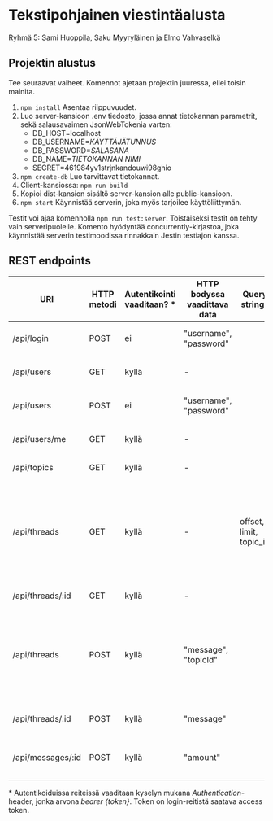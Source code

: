 # Tekstipohjainen viestintäalusta

Ryhmä 5: Sami Huoppila, Saku Myyryläinen ja Elmo Vahvaselkä

## Projektin alustus

Tee seuraavat vaiheet. Komennot ajetaan projektin juuressa, ellei toisin mainita.

1. `npm install` Asentaa riippuvuudet.
2. Luo server-kansioon .env tiedosto, jossa annat tietokannan parametrit, sekä salausavaimen JsonWebTokenia varten:
	- DB_HOST=localhost
	- DB_USERNAME=*KÄYTTÄJÄTUNNUS*
	- DB_PASSWORD=*SALASANA*
	- DB_NAME=*TIETOKANNAN NIMI*
	- SECRET=461984yv1strjnkandouwi98ghio
3. `npm create-db` Luo tarvittavat tietokannat.
4. Client-kansiossa: `npm run build`
5. Kopioi dist-kansion sisältö server-kansion alle public-kansioon.
6. `npm start` Käynnistää serverin, joka myös tarjoilee käyttöliittymän.

Testit voi ajaa komennolla `npm run test:server`. Toistaiseksi testit on tehty vain serveripuolelle. Komento hyödyntää concurrently-kirjastoa, joka käynnistää serverin testimoodissa rinnakkain Jestin testiajon kanssa.

## REST endpoints

| URI               | HTTP metodi | Autentikointi vaaditaan? * | HTTP bodyssa vaadittava data | Query strings   | Palauttaa…                                                                                                                                              |
|-------------------|-------------|--------------------------|------------------------------|-----------------|---------------------------------------------------------------------------------------------------------------------------------------------------------|
| /api/login        | POST        | ei                       | "username", "password"       |                 | sisään kirjautuvan käyttäjän access tokenin.                                                                                                            |
| /api/users        | GET         | kyllä                    | -                            |                 | listan kaikista käyttäjistä ja heidän scorensa.                                                                                                         |
| /api/users        | POST        | ei                       | "username", "password"       |                 | luodun käyttäjätunnuksen tiedot.                                                                                                                        |
| /api/users/me     | GET         | kyllä                    | -                            |                 | sisään kirjautuneen käyttäjän tiedot viestiketjuineen.                                                                                                  |
| /api/topics       | GET         | kyllä                    | -                            |                 | listauksen kaikista aihealueista.                                                                                                                       |
| /api/threads      | GET         | kyllä                    | -                            | offset, limit, topic_id | limit kpl viestiketjuja offset-indeksistä alkaen, tai 100 ensimmäistä viestiketjua jos parametrit puuttuvat. Parametri topic_id palauttaa vain kyseisen aihealueen viestiketjut.                                    |
| /api/threads/:id  | GET         | kyllä                    | -                            |                 | yhden viestiketjun tiedot viesteineen.                                                                                                                  |
| /api/threads      | POST        | kyllä                    | "message", "topicId"         |                 | annettuun aihealueeseen luodun viestiketjun, jossa mukana annettu aloitusviesti. Aihealue on valinnainen, ilman sitä ketju luodaan oletusaihealueeseen. |
| /api/threads/:id  | POST        | kyllä                    | "message"                    |                 | päivitetyn viestiketjun, johon on luotu uusi viesti.                                                                                                    |
| /api/messages/:id | POST        | kyllä                    | "amount"                     |                 | viestin, jonka score on päivittynyt annetun äänen verran.                                                                                               |

\* Autentikoiduissa reiteissä vaaditaan kyselyn mukana *Authentication*-header, jonka arvona *bearer {token}*. Token on login-reitistä saatava access token.